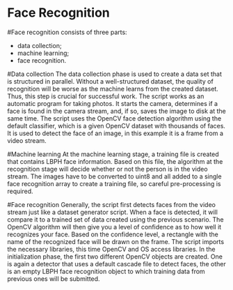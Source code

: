 # Face Recognition

#Face recognition consists of three parts:
- data collection;
- machine learning;
- face recognition.

#Data collection
The data collection phase is used to create a data set that is structured in parallel. Without a well-structured dataset, the quality of recognition will be worse as the machine learns from the created dataset. Thus, this step is crucial for successful work.
The script works as an automatic program for taking photos. It starts the camera, determines if a face is found in the camera stream, and, if so, saves the image to disk at the same time.
The script uses the OpenCV face detection algorithm using the default classifier, which is a given OpenCV dataset with thousands of faces. It is used to detect the face of an image, in this example it is a frame from a video stream.

#Machine learning
At the machine learning stage, a training file is created that contains LBPH face information. Based on this file, the algorithm at the recognition stage will decide whether or not the person is in the video stream. The images have to be converted to uint8 and all added to a single face recognition array to create a training file, so careful pre-processing is required.

#Face recognition
Generally, the script first detects faces from the video stream just like a dataset generator script. When a face is detected, it will compare it to a trained set of data created using the previous scenario. The OpenCV algorithm will then give you a level of confidence as to how well it recognizes your face. Based on the confidence level, a rectangle with the name of the recognized face will be drawn on the frame.
The script imports the necessary libraries, this time OpenCV and OS access libraries. In the initialization phase, the first two different OpenCV objects are created. One is again a detector that uses a default cascade file to detect faces, the other is an empty LBPH face recognition object to which training data from previous ones will be submitted. 
